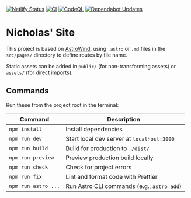 [![Netlify Status](https://api.netlify.com/api/v1/badges/10d83a12-0f48-46d9-a25a-e967a785297e/deploy-status)](https://app.netlify.com/sites/nicholasnadeau/deploys)
[![CI](https://github.com/engnadeau/site-nicholasnadeau-com/actions/workflows/ci.yaml/badge.svg)](https://github.com/engnadeau/site-nicholasnadeau-com/actions/workflows/ci.yaml)
[![CodeQL](https://github.com/engnadeau/site-nicholasnadeau-com/actions/workflows/github-code-scanning/codeql/badge.svg)](https://github.com/engnadeau/site-nicholasnadeau-com/actions/workflows/github-code-scanning/codeql)
[![Dependabot Updates](https://github.com/engnadeau/site-nicholasnadeau-com/actions/workflows/dependabot/dependabot-updates/badge.svg)](https://github.com/engnadeau/site-nicholasnadeau-com/actions/workflows/dependabot/dependabot-updates)


# Nicholas' Site


This project is based on [AstroWind](https://github.com/onwidget/astrowind), using `.astro` or `.md` files in the `src/pages/` directory to define routes by file name.

Static assets can be added in `public/` (for non-transforming assets) or `assets/` (for direct imports).

## Commands

Run these from the project root in the terminal:

| Command             | Description                                |
| ------------------- | ------------------------------------------ |
| `npm install`       | Install dependencies                       |
| `npm run dev`       | Start local dev server at `localhost:3000` |
| `npm run build`     | Build for production to `./dist/`          |
| `npm run preview`   | Preview production build locally           |
| `npm run check`     | Check for project errors                   |
| `npm run fix`       | Lint and format code with Prettier         |
| `npm run astro ...` | Run Astro CLI commands (e.g., `astro add`) |
